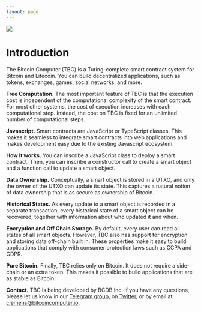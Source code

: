 ```yaml
---
layout: page
---
```


![](/static/bitcoin-computer@1x.png)
# Introduction

The Bitcoin Computer (TBC) is a Turing-complete smart contract system for Bitcoin and Litecoin. You can build decentralized applications, such as tokens, exchanges, games, social networks, and more.

**Free Computation.** The most important feature of TBC is that the execution cost is independent of the computational complexity of the smart contract. For most other systems, the cost of execution increases with each computational step. Instead, the cost on TBC is fixed for an unlimited number of computational steps.

**Javascript.** Smart contracts are JavaScript or TypeScript classes. This makes it seamless to integrate smart contracts into web applications and makes development easy due to the existing Javascript ecosystem.

**How it works.** You can inscribe a JavaScript class to deploy a smart contract. Then, you can inscribe a constructor call to create a smart object and a function call to update a smart object.

**Data Ownership.** Conceptually, a smart object is stored in a UTXO, and only the owner of the UTXO can update its state. This captures a natural notion of data ownership that is as secure as ownership of Bitcoin.

**Historical States.** As every update to a smart object is recorded in a separate transaction, every historical state of a smart object can be recovered, together with information about who updated it and when.

**Encryption and Off Chain Storage.** By default, every user can read all states of all smart objects. However, TBC also has support for encryption and storing data off-chain built in. These properties make it easy to build applications that comply with consumer protection laws such as CCPA and GDPR.

**Pure Bitcoin.** Finally, TBC relies only on Bitcoin. It does not require a side-chain or an extra token. This makes it possible to build applications that are as stable as Bitcoin.

**Contact.** TBC is being developed by BCDB Inc. If you have any questions, please let us know in our [Telegram group](https://t.me/thebitcoincomputer), on [Twitter](https://twitter.com/TheBitcoinToken), or by email at clemens@bitcoincomputer.io.
